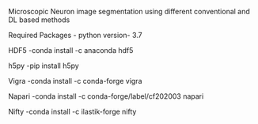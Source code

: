 
Microscopic Neuron image segmentation using different conventional and  DL based methods

Required Packages - python version- 3.7

HDF5 -conda install -c anaconda hdf5

h5py -pip install h5py

Vigra -conda install -c conda-forge vigra

Napari -conda install -c conda-forge/label/cf202003 napari

Nifty -conda install -c ilastik-forge nifty
